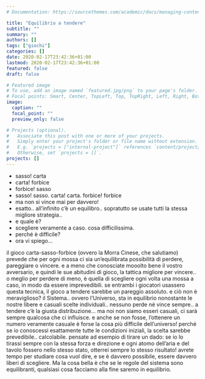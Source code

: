 ```yaml
---
# Documentation: https://sourcethemes.com/academic/docs/managing-content/

title: "Equilibrio a tendere"
subtitle: ""
summary: ""
authors: []
tags: ["giochi"]
categories: []
date: 2020-02-17T23:42:36+01:00
lastmod: 2020-02-17T23:42:36+01:00
featured: false
draft: false

# Featured image
# To use, add an image named `featured.jpg/png` to your page's folder.
# Focal points: Smart, Center, TopLeft, Top, TopRight, Left, Right, BottomLeft, Bottom, BottomRight.
image:
  caption: ""
  focal_point: ""
  preview_only: false

# Projects (optional).
#   Associate this post with one or more of your projects.
#   Simply enter your project's folder or file name without extension.
#   E.g. `projects = ["internal-project"]` references `content/project/deep-learning/index.md`.
#   Otherwise, set `projects = []`.
projects: []
---
```


- sasso! carta
- carta! forbice
- forbice! sasso
- sasso! sasso. carta! carta. forbice! forbice
- ma non si vince mai per davvero!
- esatto.. all’infinito c’è un equilibro.. sopratutto se usate tutti la stessa migliore strategia..
- e quale è?
- scegliere veramente a caso. cosa difficilissima.
- perché è difficile?
- ora vi spiego…

il gioco carta-sasso-forbice (ovvero la Morra Cinese, che salutiamo) prevede che per ogni mossa ci sia un’equilibrata possibilità di perdere, pareggiare o vincere. e a meno che conosciate mooolto bene il vostro avversario, e quindi le sue abitudini di gioco, la tattica migliore per vincere.. o meglio per perdere di meno, è quella di scegliere ogni volta una mossa a caso, in modo da essere imprevedibili.
se entrambi i giocatori usassero questa tecnica, il gioco a tendere sarebbe un pareggio assoluto.
e ciò non è meraviglioso? il Sistema.. ovvero l’Universo, sta in equilibrio nonostante le nostre libere e casuali scelte individuali.. nessuno perde né vince sempre.. a tendere c’è la giusta distribuzione…
ma noi non siamo esseri casuali, ci sarà sempre qualcosa che ci influisce. e anche se non fosse, l’ottenere un numero veramente casuale è forse la cosa più difficile dell’universo!
perché se io conoscessi esattamente tutte le condizioni iniziali, la scelta sarebbe prevedibile.. calcolabile. pensate ad esempio di tirare un dado: se io lo tirassi sempre con la stessa forza e direzione e ogni atomo dell’aria e del tavolo fossero nello stesso stato, otterrei sempre lo stesso risultato!
avrete tempo per studiare cosa vuol dire, e se è davvero possibile, essere davvero liberi di scegliere. Ma la cosa bella è che se le regole del sistema sono equilibranti, qualsiasi cosa facciamo alla fine saremo in equilibrio.
